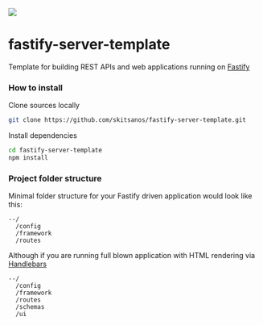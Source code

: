 ![](https://repository-images.githubusercontent.com/188831518/a0f5d780-8b63-11e9-942d-e62b183c5578)
# fastify-server-template
Template for building REST APIs and web applications running on [Fastify](https://www.fastify.io)

### How to install

Clone sources locally
```sh
git clone https://github.com/skitsanos/fastify-server-template.git
```

Install dependencies

```sh
cd fastify-server-template
npm install
```

### Project folder structure

Minimal folder structure for your Fastify driven application would look like this:

```
--/
  /config
  /framework
  /routes
```

Although if you are running full blown application with HTML rendering via [Handlebars](https://handlebarsjs.com)

```
--/
  /config
  /framework
  /routes
  /schemas
  /ui
```
